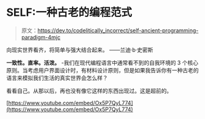 # SELF:一种古老的编程范式

> 原文：<https://dev.to/codelitically_incorrect/self-ancient-programming-paradigm-4mjc>

向现实世界看齐，将简单与强大结合起来。
——兰迪·b·史密斯

**一致性。直率。活泼。** -我们在现代编程语言中通常看不到的自我环境的 3 个核心原则。当考虑用户界面设计时，有材料设计原则，但是如果我告诉你有一种古老的语言来模拟我们生活的真实世界会怎么样？

看看自己。从那以后，再也没有像它这样的东西出现过。这是超前的。

[https://www.youtube.com/embed/Ox5P7QyL774](https://www.youtube.com/embed/Ox5P7QyL774)